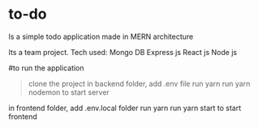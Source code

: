 # to-do
Is a simple todo application made in MERN architecture

Its a team project.
Tech used:
  Mongo DB
  Express js
  React js
  Node js
  
#to run the application
>clone the project
  in backend folder, add .env file
  run yarn 
  run yarn nodemon to start server
  
  in frontend folder, add .env.local folder
  run yarn
  run yarn start to start frontend
  
